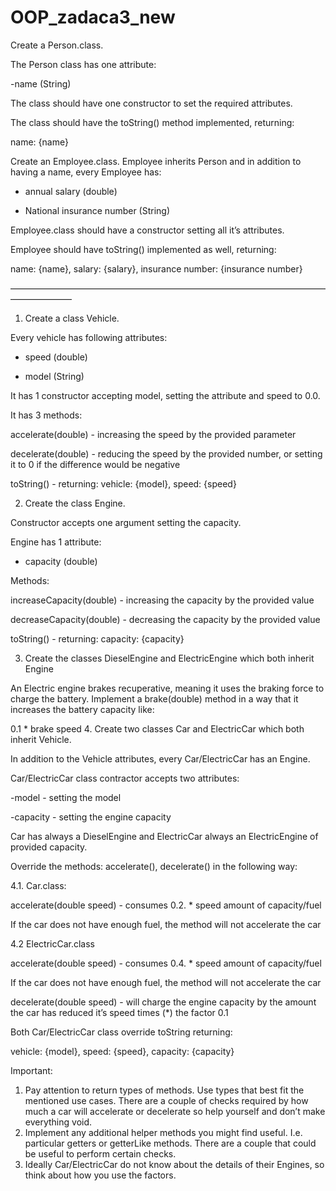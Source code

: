 # OOP_zadaca3_new

Create a Person.class.

The Person class has one attribute:

-name (String)

The class should have one constructor to set the required attributes.

The class should have the toString() method implemented, returning:

name: {name}

Create an Employee.class. Employee inherits Person and in addition to having a name, every
Employee has:

- annual salary (double)

- National insurance number (String)

Employee.class should have a constructor setting all it’s attributes.

Employee should have toString() implemented as well, returning:

name: {name}, salary: {salary}, insurance number: {insurance number}

———————————————————————————————————————————

1. Create a class Vehicle.

Every vehicle has following attributes:

- speed (double)

- model (String)

It has 1 constructor accepting model, setting the attribute and speed to 0.0.

It has 3 methods:

accelerate(double) - increasing the speed by the provided parameter

decelerate(double) - reducing the speed by the provided number, or setting it to 0 if the difference
would be negative

toString() - returning: vehicle: {model}, speed: {speed}

2. Create the class Engine.

Constructor accepts one argument setting the capacity.

Engine has 1 attribute:

- capacity (double)

Methods:

increaseCapacity(double) - increasing the capacity by the provided value

decreaseCapacity(double) - decreasing the capacity by the provided value

toString() - returning: capacity: {capacity}

3. Create the classes DieselEngine and ElectricEngine which both inherit Engine

An Electric engine brakes recuperative, meaning it uses the braking force to charge the battery.
Implement a brake(double) method in a way that it increases the battery capacity like:

0.1 * brake speed
4. Create two classes Car and ElectricCar which both inherit Vehicle.

In addition to the Vehicle attributes, every Car/ElectricCar has an Engine.

Car/ElectricCar class contractor accepts two attributes:

-model - setting the model

-capacity - setting the engine capacity

Car has always a DieselEngine and ElectricCar always an ElectricEngine of provided capacity.

Override the methods: accelerate(), decelerate() in the following way:

4.1. Car.class:

accelerate(double speed) - consumes 0.2. * speed amount of capacity/fuel

If the car does not have enough fuel, the method will not accelerate the car

4.2 ElectricCar.class

accelerate(double speed) - consumes 0.4. * speed amount of capacity/fuel

If the car does not have enough fuel, the method will not accelerate the car

decelerate(double speed) - will charge the engine capacity by the amount the car has reduced it’s
speed times (*) the factor 0.1

Both Car/ElectricCar class override toString returning:

vehicle: {model}, speed: {speed}, capacity: {capacity}

Important:
1. Pay attention to return types of methods. Use types that best fit the mentioned use
   cases. There are a couple of checks required by how much a car will accelerate or
   decelerate so help yourself and don’t make everything void.
2. Implement any additional helper methods you might find useful. I.e. particular getters or
   getterLike methods.
   There are a couple that could be useful to perform certain checks.
3. Ideally Car/ElectricCar do not know about the details of their Engines, so think about how
   you use the factors.
